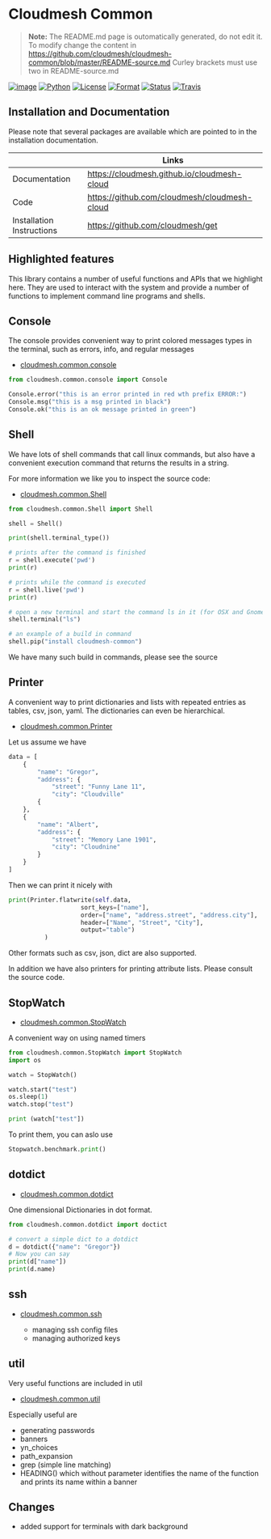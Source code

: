 # Cloudmesh Common


> **Note:** The README.md page is outomatically generated, do not edit it.
> To modify  change the content in
> <https://github.com/cloudmesh/cloudmesh-common/blob/master/README-source.md>
> Curley brackets must use two in README-source.md



[![image](https://img.shields.io/pypi/v/cloudmesh-common.svg)](https://pypi.org/project/cloudmesh-common/)
[![Python](https://img.shields.io/pypi/pyversions/cloudmesh-common.svg)](https://pypi.python.org/pypi/cloudmesh-common)
[![License](https://img.shields.io/badge/License-Apache%202.0-blue.svg)](https://github.com/cloudmesh/cloudmesh-common/blob/master/LICENSE)
[![Format](https://img.shields.io/pypi/format/cloudmesh-common.svg)](https://pypi.python.org/pypi/cloudmesh-common)
[![Status](https://img.shields.io/pypi/status/cloudmesh-common.svg)](https://pypi.python.org/pypi/cloudmesh-common)
[![Travis](https://travis-ci.com/cloudmesh/cloudmesh-common.svg?branch=master)](https://travis-ci.com/cloudmesh/cloudmesh-common)


## Installation and Documentation

Please note that several packages are available which are pointed to in the
installation documentation.

|  | Links |
|---------------|-------|
| Documentation | <https://cloudmesh.github.io/cloudmesh-cloud> |
| Code | <https://github.com/cloudmesh/cloudmesh-cloud> |
| Installation Instructions | <https://github.com/cloudmesh/get> |

## Highlighted features

This library contains a number of useful functions and APIs that we highlight
here. They are used to interact with the system and provide a number of
functions to implement command line programs and shells.

## Console

The console provides convenient way to print colored messages types in the
terminal, such as errors, info, and regular messages

* [cloudmesh.common.console](https://github.com/cloudmesh/cloudmesh-common/blob/master/cloudmesh/common/console.py)

```python
from cloudmesh.common.console import Console

Console.error("this is an error printed in red wth prefix ERROR:")
Console.msg("this is a msg printed in black")
Console.ok("this is an ok message printed in green")
``` 

## Shell

We have lots of shell commands that call linux commands, but also have a
convenient execution command that returns the results in a string.

For more information we like you to inspect the source code:

* [cloudmesh.common.Shell](https://github.com/cloudmesh/cloudmesh-common/blob/master/cloudmesh/common/Shell.py)


```python
from cloudmesh.common.Shell import Shell

shell = Shell()

print(shell.terminal_type())

# prints after the command is finished
r = shell.execute('pwd') 
print(r)

# prints while the command is executed
r = shell.live('pwd') 
print(r)

# open a new terminal and start the command ls in it (for OSX and Gnome)
shell.terminal("ls")

# an example of a build in command
shell.pip("install cloudmesh-common")
```
 
We have many such build in commands, please see the source

    
## Printer

A convenient way to print dictionaries and lists with repeated
entries as tables, csv, json, yaml. The dictionaries can even be hierarchical.

* [cloudmesh.common.Printer](https://github.com/cloudmesh/cloudmesh-common/blob/master/cloudmesh/common/Printer.py)

Let us assume we have 

```python
data = [
    {
        "name": "Gregor",
        "address": {
            "street": "Funny Lane 11",
            "city": "Cloudville"
        {
    },
    {
        "name": "Albert",
        "address": {
            "street": "Memory Lane 1901",
            "city": "Cloudnine"
        }
    }
]
```

Then we can print it nicely with 

```python
print(Printer.flatwrite(self.data,
                    sort_keys=["name"],
                    order=["name", "address.street", "address.city"],
                    header=["Name", "Street", "City"],
                    output="table")
          )
```

Other formats such as csv, json, dict are also supported.

In addition we have also printers for printing attribute lists. Please consult
the source code.

## StopWatch


* [cloudmesh.common.StopWatch](https://github.com/cloudmesh/cloudmesh-common/blob/master/cloudmesh/common/StopWatch.py)

A convenient way on using named timers

```python
from cloudmesh.common.StopWatch import StopWatch
import os

watch = StopWatch()

watch.start("test")
os.sleep(1)
watch.stop("test")

print (watch["test"])
```

To print them, you can aslo use

```python
Stopwatch.benchmark.print()
```
    

## dotdict


* [cloudmesh.common.dotdict](https://github.com/cloudmesh/cloudmesh-common/blob/master/cloudmesh/common/dotdict.py)

One dimensional Dictionaries in dot format. 

```python
from cloudmesh.common.dotdict import doctict

# convert a simple dict to a dotdict
d = dotdict({"name": "Gregor"})
# Now you can say
print(d["name"])
print(d.name)
```

## ssh

* [cloudmesh.common.ssh](https://github.com/cloudmesh/cloudmesh-common/blob/master/cloudmesh/common/ssh)

  * managing ssh config files
  * managing authorized keys

## util

Very useful functions are included in util


* [cloudmesh.common.util](https://github.com/cloudmesh/cloudmesh-common/blob/master/cloudmesh/common/util.py)

Especially useful are

  * generating passwords
  * banners
  * yn_choices
  * path_expansion
  * grep (simple line matching)
  * HEADING() which without parameter identifies the name of the function and 
  prints its name within a banner

## Changes

* added support for terminals with dark background
